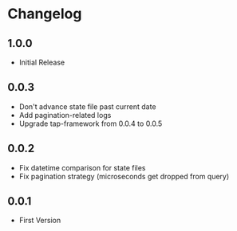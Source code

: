 # Changelog

## 1.0.0
- Initial Release

## 0.0.3

- Don't advance state file past current date
- Add pagination-related logs
- Upgrade tap-framework from 0.0.4 to 0.0.5

## 0.0.2

- Fix datetime comparison for state files
- Fix pagination strategy (microseconds get dropped from query)

## 0.0.1

- First Version
